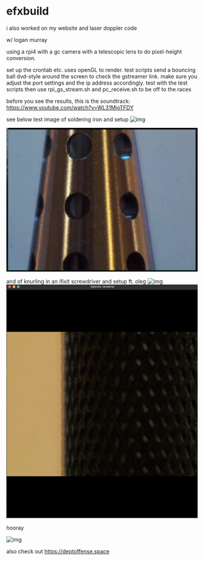 # efxbuild
i also worked on my website and laser doppler code

w/ logan murray

using a rpi4 with a gc camera with a telescopic lens to do pixel-height conversion. 

set up the crontab etc. uses openGL to render. test scripts send a bouncing ball dvd-style around the screen to check the gstreamer link. make sure you adjust the port settings and the ip address accordingly. test with the test scripts then use rpi_gs_stream.sh and pc_receive.sh to be off to the races

before you see the results, this is the soundtrack:
https://www.youtube.com/watch?v=WL31MjoTFDY

see below test image of soldering iron and setup
![img](solder_setup.JPG)

![img](solder.png)

and of knurling in an ifixit screwdriver and setup ft. oleg
![img](setup.JPG) 
![img](knurling.png)

hooray

![img](yay.JPG)

also check out https://deptoffense.space
